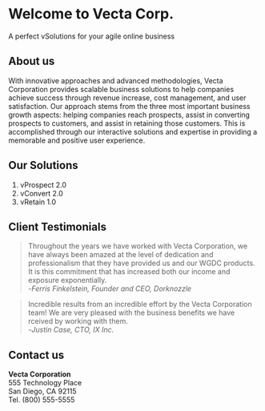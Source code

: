 # Welcome to Vecta Corp.

A perfect vSolutions for your agile online business

## About us

With innovative approaches and advanced methodologies, Vecta Corporation provides scalable business solutions to help companies achieve success through revenue increase, cost management, and user satisfaction. Our approach stems from the three most important business growth aspects: helping companies reach prospects, assist in converting prospects to customers, and assist in retaining those customers. This is accomplished through our interactive solutions and expertise in providing a memorable and positive user experience.

## Our Solutions
1. vProspect 2.0
2. vConvert 2.0
3. vRetain 1.0

## Client Testimonials
> Throughout the years we have worked with Vecta Corporation, we have always been amazed at the level of dedication and professionalism that they have provided us and our WGDC products. It is this commitment that has increased both our income and exposure exponentially.  
> -_Ferris Finkelstein, Founder and CEO, Dorknozzle_

> Incredible results from an incredible effort by the Vecta Corporation team! We are very pleased with the business benefits we have rceived by working with them.  
> -_Justin Case, CTO, IX Inc._

## Contact us

**Vecta Corporation**  
555 Technology Place  
San Diego, CA 92115  
Tel. (800) 555-5555  

